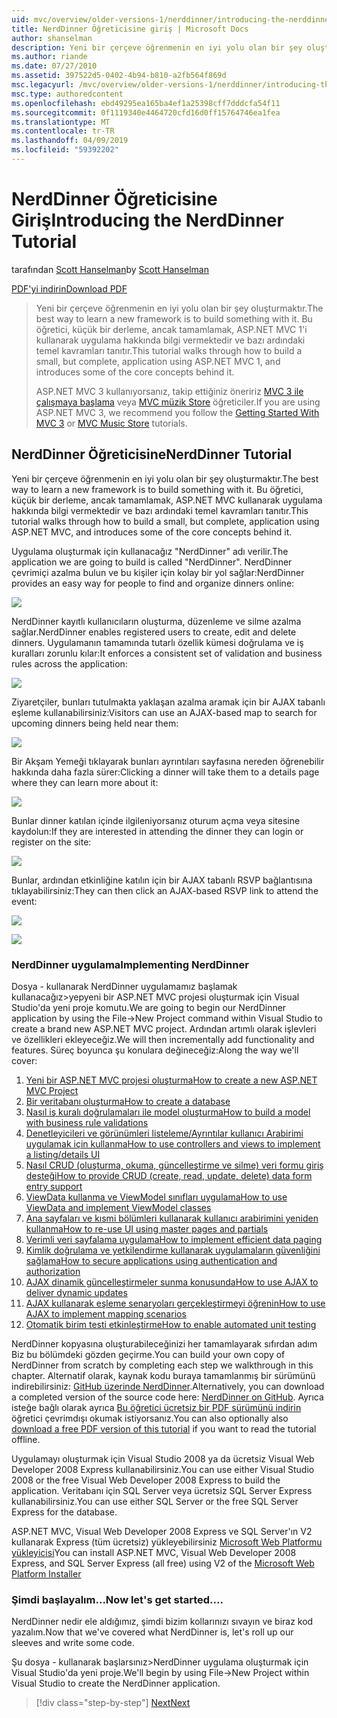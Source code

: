 ```yaml
---
uid: mvc/overview/older-versions-1/nerddinner/introducing-the-nerddinner-tutorial
title: NerdDinner Öğreticisine giriş | Microsoft Docs
author: shanselman
description: Yeni bir çerçeve öğrenmenin en iyi yolu olan bir şey oluşturmaktır. Bu öğreticide ASP.NE kullanarak küçük ancak tam bir uygulama oluşturma hakkında bilgi vermektedir...
ms.author: riande
ms.date: 07/27/2010
ms.assetid: 397522d5-0402-4b94-b810-a2fb564f869d
msc.legacyurl: /mvc/overview/older-versions-1/nerddinner/introducing-the-nerddinner-tutorial
msc.type: authoredcontent
ms.openlocfilehash: ebd49295ea165ba4ef1a25398cff7dddcfa54f11
ms.sourcegitcommit: 0f1119340e4464720cfd16d0ff15764746ea1fea
ms.translationtype: MT
ms.contentlocale: tr-TR
ms.lasthandoff: 04/09/2019
ms.locfileid: "59392202"
---
```

# <a name="introducing-the-nerddinner-tutorial"></a><span data-ttu-id="17ffd-104">NerdDinner Öğreticisine Giriş</span><span class="sxs-lookup"><span data-stu-id="17ffd-104">Introducing the NerdDinner Tutorial</span></span>

<span data-ttu-id="17ffd-105">tarafından [Scott Hanselman](https://github.com/shanselman)</span><span class="sxs-lookup"><span data-stu-id="17ffd-105">by [Scott Hanselman](https://github.com/shanselman)</span></span>

[<span data-ttu-id="17ffd-106">PDF'yi indirin</span><span class="sxs-lookup"><span data-stu-id="17ffd-106">Download PDF</span></span>](http://aspnetmvcbook.s3.amazonaws.com/aspnetmvc-nerdinner_v1.pdf)

> <span data-ttu-id="17ffd-107">Yeni bir çerçeve öğrenmenin en iyi yolu olan bir şey oluşturmaktır.</span><span class="sxs-lookup"><span data-stu-id="17ffd-107">The best way to learn a new framework is to build something with it.</span></span> <span data-ttu-id="17ffd-108">Bu öğretici, küçük bir derleme, ancak tamamlamak, ASP.NET MVC 1'i kullanarak uygulama hakkında bilgi vermektedir ve bazı ardındaki temel kavramları tanıtır.</span><span class="sxs-lookup"><span data-stu-id="17ffd-108">This tutorial walks through how to build a small, but complete, application using ASP.NET MVC 1, and introduces some of the core concepts behind it.</span></span>
> 
> <span data-ttu-id="17ffd-109">ASP.NET MVC 3 kullanıyorsanız, takip ettiğiniz öneririz [MVC 3 ile çalışmaya başlama](../../older-versions/getting-started-with-aspnet-mvc3/cs/intro-to-aspnet-mvc-3.md) veya [MVC müzik Store](../../older-versions/mvc-music-store/mvc-music-store-part-1.md) öğreticiler.</span><span class="sxs-lookup"><span data-stu-id="17ffd-109">If you are using ASP.NET MVC 3, we recommend you follow the [Getting Started With MVC 3](../../older-versions/getting-started-with-aspnet-mvc3/cs/intro-to-aspnet-mvc-3.md) or [MVC Music Store](../../older-versions/mvc-music-store/mvc-music-store-part-1.md) tutorials.</span></span>


## <a name="nerddinner-tutorial"></a><span data-ttu-id="17ffd-110">NerdDinner Öğreticisine</span><span class="sxs-lookup"><span data-stu-id="17ffd-110">NerdDinner Tutorial</span></span>

<span data-ttu-id="17ffd-111">Yeni bir çerçeve öğrenmenin en iyi yolu olan bir şey oluşturmaktır.</span><span class="sxs-lookup"><span data-stu-id="17ffd-111">The best way to learn a new framework is to build something with it.</span></span> <span data-ttu-id="17ffd-112">Bu öğretici, küçük bir derleme, ancak tamamlamak, ASP.NET MVC kullanarak uygulama hakkında bilgi vermektedir ve bazı ardındaki temel kavramları tanıtır.</span><span class="sxs-lookup"><span data-stu-id="17ffd-112">This tutorial walks through how to build a small, but complete, application using ASP.NET MVC, and introduces some of the core concepts behind it.</span></span>

<span data-ttu-id="17ffd-113">Uygulama oluşturmak için kullanacağız "NerdDinner" adı verilir.</span><span class="sxs-lookup"><span data-stu-id="17ffd-113">The application we are going to build is called "NerdDinner".</span></span> <span data-ttu-id="17ffd-114">NerdDinner çevrimiçi azalma bulun ve bu kişiler için kolay bir yol sağlar:</span><span class="sxs-lookup"><span data-stu-id="17ffd-114">NerdDinner provides an easy way for people to find and organize dinners online:</span></span>

![](introducing-the-nerddinner-tutorial/_static/image1.png)

<span data-ttu-id="17ffd-115">NerdDinner kayıtlı kullanıcıların oluşturma, düzenleme ve silme azalma sağlar.</span><span class="sxs-lookup"><span data-stu-id="17ffd-115">NerdDinner enables registered users to create, edit and delete dinners.</span></span> <span data-ttu-id="17ffd-116">Uygulamanın tamamında tutarlı özellik kümesi doğrulama ve iş kuralları zorunlu kılar:</span><span class="sxs-lookup"><span data-stu-id="17ffd-116">It enforces a consistent set of validation and business rules across the application:</span></span>

![](introducing-the-nerddinner-tutorial/_static/image2.png)

<span data-ttu-id="17ffd-117">Ziyaretçiler, bunları tutulmakta yaklaşan azalma aramak için bir AJAX tabanlı eşleme kullanabilirsiniz:</span><span class="sxs-lookup"><span data-stu-id="17ffd-117">Visitors can use an AJAX-based map to search for upcoming dinners being held near them:</span></span>

![](introducing-the-nerddinner-tutorial/_static/image3.png)

<span data-ttu-id="17ffd-118">Bir Akşam Yemeği tıklayarak bunları ayrıntıları sayfasına nereden öğrenebilir hakkında daha fazla sürer:</span><span class="sxs-lookup"><span data-stu-id="17ffd-118">Clicking a dinner will take them to a details page where they can learn more about it:</span></span>

![](introducing-the-nerddinner-tutorial/_static/image4.png)

<span data-ttu-id="17ffd-119">Bunlar dinner katılan içinde ilgileniyorsanız oturum açma veya sitesine kaydolun:</span><span class="sxs-lookup"><span data-stu-id="17ffd-119">If they are interested in attending the dinner they can login or register on the site:</span></span>

![](introducing-the-nerddinner-tutorial/_static/image5.png)

<span data-ttu-id="17ffd-120">Bunlar, ardından etkinliğine katılın için bir AJAX tabanlı RSVP bağlantısına tıklayabilirsiniz:</span><span class="sxs-lookup"><span data-stu-id="17ffd-120">They can then click an AJAX-based RSVP link to attend the event:</span></span>

![](introducing-the-nerddinner-tutorial/_static/image6.png)

![](introducing-the-nerddinner-tutorial/_static/image7.png)

### <a name="implementing-nerddinner"></a><span data-ttu-id="17ffd-121">NerdDinner uygulama</span><span class="sxs-lookup"><span data-stu-id="17ffd-121">Implementing NerdDinner</span></span>

<span data-ttu-id="17ffd-122">Dosya - kullanarak NerdDinner uygulamamız başlamak kullanacağız&gt;yepyeni bir ASP.NET MVC projesi oluşturmak için Visual Studio'da yeni proje komutu.</span><span class="sxs-lookup"><span data-stu-id="17ffd-122">We are going to begin our NerdDinner application by using the File-&gt;New Project command within Visual Studio to create a brand new ASP.NET MVC project.</span></span> <span data-ttu-id="17ffd-123">Ardından artımlı olarak işlevleri ve özellikleri ekleyeceğiz.</span><span class="sxs-lookup"><span data-stu-id="17ffd-123">We will then incrementally add functionality and features.</span></span> <span data-ttu-id="17ffd-124">Süreç boyunca şu konulara değineceğiz:</span><span class="sxs-lookup"><span data-stu-id="17ffd-124">Along the way we'll cover:</span></span>

1. [<span data-ttu-id="17ffd-125">Yeni bir ASP.NET MVC projesi oluşturma</span><span class="sxs-lookup"><span data-stu-id="17ffd-125">How to create a new ASP.NET MVC Project</span></span>](create-a-new-aspnet-mvc-project.md)
2. [<span data-ttu-id="17ffd-126">Bir veritabanı oluşturma</span><span class="sxs-lookup"><span data-stu-id="17ffd-126">How to create a database</span></span>](create-a-database.md)
3. [<span data-ttu-id="17ffd-127">Nasıl iş kuralı doğrulamaları ile model oluşturma</span><span class="sxs-lookup"><span data-stu-id="17ffd-127">How to build a model with business rule validations</span></span>](build-a-model-with-business-rule-validations.md)
4. [<span data-ttu-id="17ffd-128">Denetleyicileri ve görünümleri listeleme/Ayrıntılar kullanıcı Arabirimi uygulamak için kullanma</span><span class="sxs-lookup"><span data-stu-id="17ffd-128">How to use controllers and views to implement a listing/details UI</span></span>](use-controllers-and-views-to-implement-a-listingdetails-ui.md)
5. [<span data-ttu-id="17ffd-129">Nasıl CRUD (oluşturma, okuma, güncelleştirme ve silme) veri formu giriş desteği</span><span class="sxs-lookup"><span data-stu-id="17ffd-129">How to provide CRUD (create, read, update, delete) data form entry support</span></span>](provide-crud-create-read-update-delete-data-form-entry-support.md)
6. [<span data-ttu-id="17ffd-130">ViewData kullanma ve ViewModel sınıfları uygulama</span><span class="sxs-lookup"><span data-stu-id="17ffd-130">How to use ViewData and implement ViewModel classes</span></span>](use-viewdata-and-implement-viewmodel-classes.md)
7. [<span data-ttu-id="17ffd-131">Ana sayfaları ve kısmi bölümleri kullanarak kullanıcı arabirimini yeniden kullanma</span><span class="sxs-lookup"><span data-stu-id="17ffd-131">How to re-use UI using master pages and partials</span></span>](re-use-ui-using-master-pages-and-partials.md)
8. [<span data-ttu-id="17ffd-132">Verimli veri sayfalama uygulama</span><span class="sxs-lookup"><span data-stu-id="17ffd-132">How to implement efficient data paging</span></span>](implement-efficient-data-paging.md)
9. [<span data-ttu-id="17ffd-133">Kimlik doğrulama ve yetkilendirme kullanarak uygulamaların güvenliğini sağlama</span><span class="sxs-lookup"><span data-stu-id="17ffd-133">How to secure applications using authentication and authorization</span></span>](secure-applications-using-authentication-and-authorization.md)
10. [<span data-ttu-id="17ffd-134">AJAX dinamik güncelleştirmeler sunma konusunda</span><span class="sxs-lookup"><span data-stu-id="17ffd-134">How to use AJAX to deliver dynamic updates</span></span>](use-ajax-to-deliver-dynamic-updates.md)
11. [<span data-ttu-id="17ffd-135">AJAX kullanarak eşleme senaryoları gerçekleştirmeyi öğrenin</span><span class="sxs-lookup"><span data-stu-id="17ffd-135">How to use AJAX to implement mapping scenarios</span></span>](use-ajax-to-implement-mapping-scenarios.md)
12. [<span data-ttu-id="17ffd-136">Otomatik birim testi etkinleştirme</span><span class="sxs-lookup"><span data-stu-id="17ffd-136">How to enable automated unit testing</span></span>](enable-automated-unit-testing.md)

<span data-ttu-id="17ffd-137">NerdDinner kopyasına oluşturabileceğinizi her tamamlayarak sıfırdan adım Biz bu bölümdeki gözden geçirme.</span><span class="sxs-lookup"><span data-stu-id="17ffd-137">You can build your own copy of NerdDinner from scratch by completing each step we walkthrough in this chapter.</span></span> <span data-ttu-id="17ffd-138">Alternatif olarak, kaynak kodu buraya tamamlanmış bir sürümünü indirebilirsiniz: [GitHub üzerinde NerdDinner](https://github.com/AspNetMVPSamples/NerdDinner).</span><span class="sxs-lookup"><span data-stu-id="17ffd-138">Alternatively, you can download a completed version of the source code here: [NerdDinner on GitHub](https://github.com/AspNetMVPSamples/NerdDinner).</span></span> <span data-ttu-id="17ffd-139">Ayrıca isteğe bağlı olarak ayrıca [Bu öğretici ücretsiz bir PDF sürümünü indirin](http://aspnetmvcbook.s3.amazonaws.com/aspnetmvc-nerdinner_v1.pdf) öğretici çevrimdışı okumak istiyorsanız.</span><span class="sxs-lookup"><span data-stu-id="17ffd-139">You can also optionally also [download a free PDF version of this tutorial](http://aspnetmvcbook.s3.amazonaws.com/aspnetmvc-nerdinner_v1.pdf) if you want to read the tutorial offline.</span></span>

<span data-ttu-id="17ffd-140">Uygulamayı oluşturmak için Visual Studio 2008 ya da ücretsiz Visual Web Developer 2008 Express kullanabilirsiniz.</span><span class="sxs-lookup"><span data-stu-id="17ffd-140">You can use either Visual Studio 2008 or the free Visual Web Developer 2008 Express to build the application.</span></span> <span data-ttu-id="17ffd-141">Veritabanı için SQL Server veya ücretsiz SQL Server Express kullanabilirsiniz.</span><span class="sxs-lookup"><span data-stu-id="17ffd-141">You can use either SQL Server or the free SQL Server Express for the database.</span></span>

<span data-ttu-id="17ffd-142">ASP.NET MVC, Visual Web Developer 2008 Express ve SQL Server'ın V2 kullanarak Express (tüm ücretsiz) yükleyebilirsiniz [Microsoft Web Platformu yükleyicisi](https://www.microsoft.com/web/downloads/platform.aspx)</span><span class="sxs-lookup"><span data-stu-id="17ffd-142">You can install ASP.NET MVC, Visual Web Developer 2008 Express, and SQL Server Express (all free) using V2 of the [Microsoft Web Platform Installer](https://www.microsoft.com/web/downloads/platform.aspx)</span></span>

### <a name="now-lets-get-started"></a><span data-ttu-id="17ffd-143">Şimdi başlayalım...</span><span class="sxs-lookup"><span data-stu-id="17ffd-143">Now let's get started....</span></span>

<span data-ttu-id="17ffd-144">NerdDinner nedir ele aldığımız, şimdi bizim kollarınızı sıvayın ve biraz kod yazalım.</span><span class="sxs-lookup"><span data-stu-id="17ffd-144">Now that we've covered what NerdDinner is, let's roll up our sleeves and write some code.</span></span>

<span data-ttu-id="17ffd-145">Şu dosya - kullanarak başlarsınız&gt;NerdDinner uygulama oluşturmak için Visual Studio'da yeni proje.</span><span class="sxs-lookup"><span data-stu-id="17ffd-145">We'll begin by using File-&gt;New Project within Visual Studio to create the NerdDinner application.</span></span>

> [!div class="step-by-step"]
> [<span data-ttu-id="17ffd-146">Next</span><span class="sxs-lookup"><span data-stu-id="17ffd-146">Next</span></span>](create-a-new-aspnet-mvc-project.md)
